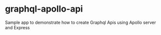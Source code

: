 # graphql-apollo-api
Sample app to demonstrate how to create Graphql Apis using Apollo server and Express
